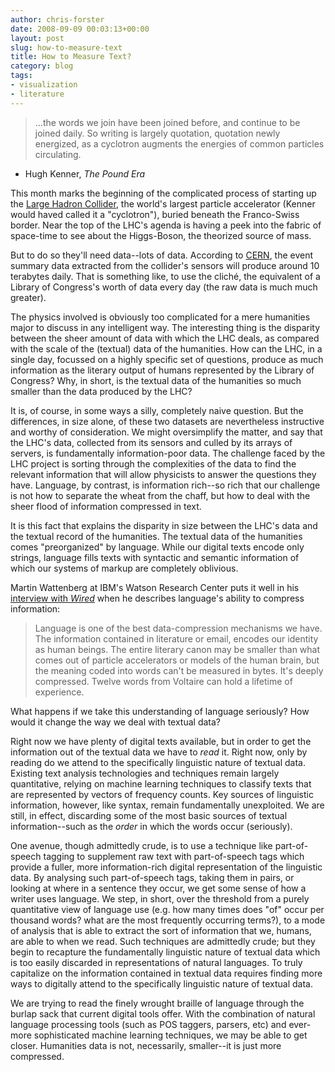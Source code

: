 ```yaml
---
author: chris-forster
date: 2008-09-09 00:03:13+00:00
layout: post
slug: how-to-measure-text
title: How to Measure Text?
category: blog
tags:
- visualization
- literature
---
```


> ...the words we join have been joined before, and continue to be joined daily. So writing is largely quotation, quotation newly energized, as a cyclotron augments the energies of common particles circulating.
- Hugh Kenner, _The Pound Era_


This month marks the beginning of the complicated process of starting up the [Large Hadron Collider](http://lhc.web.cern.ch/lhc/), the world's largest particle accelerator (Kenner would haved called it a "cyclotron"), buried beneath the Franco-Swiss border. Near the top of the LHC's agenda is having a peek into the fabric of space-time to see about the Higgs-Boson, the theorized source of mass.

But to do so they'll need data--lots of data. According to [CERN](http://gridcafe.web.cern.ch/gridcafe/animations/LHCdata/LHCdata.html), the event summary data extracted from the collider's sensors will produce around 10 terabytes daily. That is something like, to use the cliché, the equivalent of a Library of Congress's worth of data every day (the raw data is much much greater).


The physics involved is obviously too complicated for a mere humanities major to discuss in any intelligent way. The interesting thing is the disparity between the sheer amount of data with which the LHC deals, as compared with the scale of the (textual) data of the humanities. How can the LHC, in a single day, focussed on a highly specific set of questions, produce as much information as the literary output of humans represented by the Library of Congress? Why, in short, is the textual data of the humanities so much smaller than the data produced by the LHC?

It is, of course, in some ways a silly, completely naive question. But the differences, in size alone, of these two datasets are nevertheless instructive and worthy of consideration. We might oversimplify the matter, and say that the LHC's data, collected from its sensors and culled by its arrays of servers, is fundamentally information-poor data. The challenge faced by the LHC project is sorting through the complexities of the data to find the relevant information that will allow physicists to answer the questions they have. Language, by contrast, is information rich--so rich that our challenge is not how to separate the wheat from the chaff, but how to deal with the sheer flood of information compressed in text.

It is this fact that explains the disparity in size between the LHC's data and the textual record of the humanities. The textual data of the humanities comes "preorganized" by language. While our digital texts encode only strings, language fills texts with syntactic and semantic information of which our systems of markup are completely oblivious.

Martin Wattenberg at IBM's Watson Research Center puts it well in his [interview with _Wired_](http://www.wired.com/science/discoveries/magazine/16-07/pb_visualizing) when he describes language's ability to compress information:


> Language is one of the best data-compression mechanisms we have. The information contained in literature or email, encodes our identity as human beings. The entire literary canon may be smaller than what comes out of particle accelerators or models of the human brain, but the meaning coded into words can't be measured in bytes. It's deeply compressed. Twelve words from Voltaire can hold a lifetime of experience.


What happens if we take this understanding of language seriously? How would it change the way we deal with textual data?

Right now we have plenty of digital texts available, but in order to get the information out of the textual data we have to _read_ it. Right now, only by reading do we attend to the specifically linguistic nature of textual data. Existing text analysis technologies and techniques remain largely quantitative, relying on machine learning techniques to classify texts that are represented by vectors of frequency counts. Key sources of linguistic information, however, like syntax, remain fundamentally unexploited. We are still, in effect, discarding some of the most basic sources of textual information--such as the _order_ in which the words occur (seriously).

One avenue, though admittedly crude, is to use a technique like part-of-speech tagging to supplement raw text with part-of-speech tags which provide a fuller, more information-rich digital representation of the linguistic data. By analysing such part-of-speech tags, taking them in pairs, or looking at where in a sentence they occur, we get some sense of how a writer uses language. We step, in short, over the threshold from a purely quantitative view of language use (e.g. how many times does "of" occur per thousand words? what are the most frequently occurring terms?), to a mode of analysis that is able to extract the sort of information that we, humans, are able to when we read. Such techniques are admittedly crude; but they begin to recapture the fundamentally linguistic nature of textual data which is too easily discarded in representations of natural languages. To truly capitalize on the information contained in textual data requires finding more ways to digitally attend to the specifically linguistic nature of textual data.

We are trying to read the finely wrought braille of language through the burlap sack that current digital tools offer. With the combination of natural language processing tools (such as POS taggers, parsers, etc) and ever-more sophisticated machine learning techniques, we may be able to get closer. Humanities data is not, necessarily, smaller--it is just more compressed.
